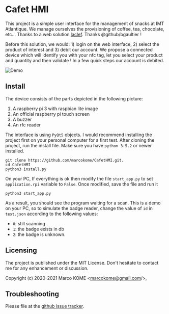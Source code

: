 

# Cafet HMI

This project is a simple user interface for the management of snacks at IMT Atlantique. We manage ourselves the provisioning of coffee, tea, chocolate, etc...  Thanks to a web solution [laclef](http://laclef.cc/). Thanks @github/bgaultier !

Before this solution, we would: 1) login on the web interface, 2) select the product of interest and 3) debit our account. We propose a connected device which will identify you with your nfc tag, let you select your product and quantity and then validate ! In a few quick steps our account is debited.

![Demo](https://github.com/marcokome/CafetHMI/master/demo.gif?raw=true)

Install
----------------------

The device consists of the parts depicted in the following picture:
1. A raspberry pi 3 with raspbian lite image
2. An official raspberry pi touch screen
3. A buzzer
4. An rfc reader

The interface is using ``PyQt5`` objects. I would recommend installing the project first on your personal computer for a first test. After cloning the project, run the install file. Make sure you have ``python 3.5.2`` or newer installed.

```
git clone https://github.com/marcokome/CafetHMI.git.
cd CafetHMI
python3 install.py
```
On your PC, If everything is ok then modify the file ``start_app.py`` to set ``application.rpi`` variable to ``False``. Once modified, save the file and run it

```
python3 start_app.py
```
As a result, you should see the program waiting for a scan. This is a demo on your PC, so to simulate the badge reader, change the value of ``id`` in ``test.json`` according to the following values:
- ``0``: still scanning
- ``1``: the badge exists in db
- ``2``: the badge is unknown.


Licensing
---------

The project is published under the MIT License. Don't hesitate to contact me for any enhancement or discussion.

Copyright (c) 2020-2021 Marco KOME <marcokome@gmail.com/>,

Troubleshooting
---------------
Please file at the [github issue tracker](issues).
